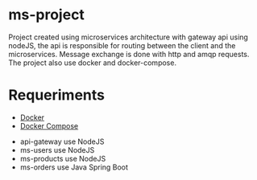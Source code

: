 # ms-project
Project created using microservices architecture with gateway api using nodeJS, the api is responsible for routing between the client and the microservices. Message exchange is done with http and amqp requests. The project also use docker and docker-compose.

# Requeriments

<ul>
  <li><a href="https://docs.docker.com/" >Docker</a></li>
  <li><a href="https://docs.docker.com/compose/" >Docker Compose</a></li>
</ul>  

<ul> 
  <li>api-gateway use NodeJS </li>
  <li>ms-users use NodeJS </li>
  <li>ms-products use NodeJS </li>
  <li>ms-orders use Java Spring Boot </li>
</ul>
